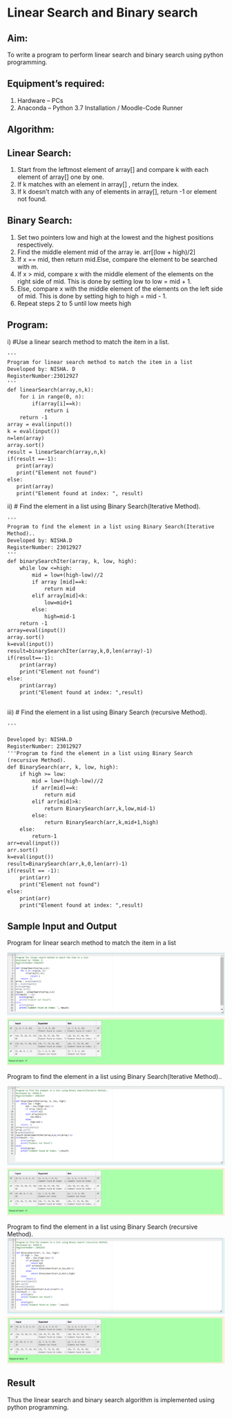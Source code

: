 # Linear Search and Binary search
## Aim:
To write a program to perform linear search and binary search using python programming.
## Equipment’s required:
1.	Hardware – PCs
2.	Anaconda – Python 3.7 Installation / Moodle-Code Runner
## Algorithm:
## Linear Search:
1.	Start from the leftmost element of array[] and compare k with each element of array[] one by one.
2.	If k matches with an element in array[] , return the index.
3.	If k doesn’t match with any of elements in array[], return -1 or element not found.
## Binary Search:
1.	Set two pointers low and high at the lowest and the highest positions respectively.
2.	Find the middle element mid of the array ie. arr[(low + high)/2]
3.	If x == mid, then return mid.Else, compare the element to be searched with m.
4.	If x > mid, compare x with the middle element of the elements on the right side of mid. This is done by setting low to low = mid + 1.
5.	Else, compare x with the middle element of the elements on the left side of mid. This is done by setting high to high = mid - 1.
6.	Repeat steps 2 to 5 until low meets high
## Program:
i)	#Use a linear search method to match the item in a list.
```
''' 
Program for linear search method to match the item in a list
Developed by: NISHA. D
RegisterNumber:23012927 
'''
def linearSearch(array,n,k):
    for i in range(0, n):
        if(array[i]==k):
            return i
    return -1
array = eval(input())
k = eval(input())
n=len(array)
array.sort()
result = linearSearch(array,n,k)
if(result ==-1):
   print(array)
   print("Element not found")
else:
   print(array)
   print("Element found at index: ", result)

```
ii)	# Find the element in a list using Binary Search(Iterative Method).
```
''' 
Program to find the element in a list using Binary Search(Iterative Method)..
Developed by: NISHA.D
RegisterNumber: 23012927
'''
def binarySearchIter(array, k, low, high):
    while low <=high:
        mid = low+(high-low)//2
        if array [mid]==k:
            return mid
        elif array[mid]<k:
            low=mid+1
        else:
            high=mid-1
    return -1
array=eval(input())
array.sort()
k=eval(input())
result=binarySearchIter(array,k,0,len(array)-1)
if(result==-1):
    print(array)
    print("Element not found")
else:
    print(array)
    print("Element found at index: ",result)
            
```
iii)	# Find the element in a list using Binary Search (recursive Method).
```
''' 

Developed by: NISHA.D
RegisterNumber: 23012927
'''Program to find the element in a list using Binary Search (recursive Method).
def BinarySearch(arr, k, low, high):
    if high >= low:
        mid = low+(high-low)//2
        if arr[mid]==k:
            return mid
        elif arr[mid]>k:
            return BinarySearch(arr,k,low,mid-1)
        else:
            return BinarySearch(arr,k,mid+1,high)
    else:
        return-1
arr=eval(input())
arr.sort()
k=eval(input())
result=BinarySearch(arr,k,0,len(arr)-1)
if(result == -1):
    print(arr)
    print("Element not found")
else:
    print(arr)
    print("Element found at index: ",result)

```
## Sample Input and Output
Program for linear search method to match the item in a list

![Alt text](<Screenshot 2023-12-19 220330.png>)

Program to find the element in a list using Binary Search(Iterative Method)..

![Alt text](<Screenshot 2023-12-19 220352.png>)

Program to find the element in a list using Binary Search (recursive Method).
![Alt text](<Screenshot 2023-12-19 220422.png>)


## Result
Thus the linear search and binary search algorithm is implemented using python programming.